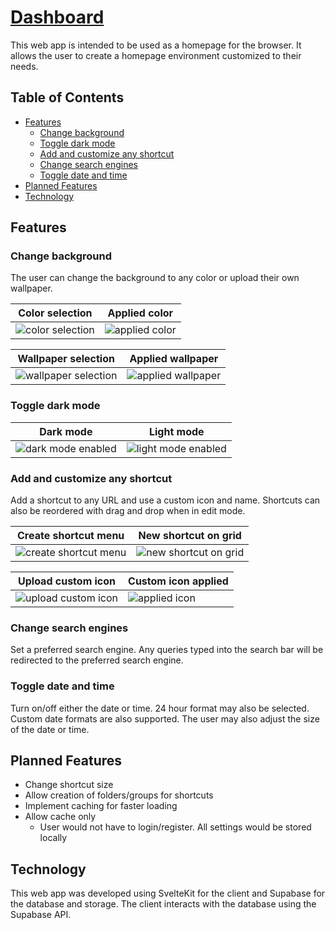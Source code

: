 # [Dashboard](https://dashboard.josephtalon.ca)
This web app is intended to be used as a homepage for the browser. It allows the user to create a homepage environment customized to their needs.

## Table of Contents
* [Features](#features)
  + [Change background](#change-background)
  + [Toggle dark mode](#toggle-dark-mode)
  + [Add and customize any shortcut](#add-and-customize-any-shortcut)
  + [Change search engines](#change-search-engines)
  + [Toggle date and time](#toggle-date-and-time)
* [Planned Features](#planned-features)
* [Technology](#technology)


## Features
### Change background
The user can change the background to any color or upload their own wallpaper.

| Color selection | Applied color |
| ---- | ---- |
| ![color selection](https://jtalon-cdn.nyc3.digitaloceanspaces.com/images/BrowserDashboard/readme-images/color-select.png) | ![applied color](https://jtalon-cdn.nyc3.digitaloceanspaces.com/images/BrowserDashboard/readme-images/color-applied.png) |

| Wallpaper selection | Applied wallpaper |
| ---- | ---- |
| ![wallpaper selection](https://jtalon-cdn.nyc3.digitaloceanspaces.com/images/BrowserDashboard/readme-images/wallpaper-select.png) | ![applied wallpaper](https://jtalon-cdn.nyc3.digitaloceanspaces.com/images/BrowserDashboard/readme-images/wallpaper-applied.png)

### Toggle dark mode

| Dark mode | Light mode |
| --- | --- |
| ![dark mode enabled](https://jtalon-cdn.nyc3.digitaloceanspaces.com/images/BrowserDashboard/readme-images/dark-mode.png) | ![light mode enabled](https://jtalon-cdn.nyc3.digitaloceanspaces.com/images/BrowserDashboard/readme-images/light-mode.png) |

### Add and customize any shortcut
Add a shortcut to any URL and use a custom icon and name. Shortcuts can also be reordered with drag and drop when in edit mode.

| Create shortcut menu | New shortcut on grid |
| --- | --- |
| ![create shortcut menu](https://jtalon-cdn.nyc3.digitaloceanspaces.com/images/BrowserDashboard/readme-images/create-app.png) | ![new shortcut on grid](https://jtalon-cdn.nyc3.digitaloceanspaces.com/images/BrowserDashboard/readme-images/new-app.png) |

| Upload custom icon | Custom icon applied |
| --- | --- |
| ![upload custom icon](https://jtalon-cdn.nyc3.digitaloceanspaces.com/images/BrowserDashboard/readme-images/upload-icon.png) | ![applied icon](https://jtalon-cdn.nyc3.digitaloceanspaces.com/images/BrowserDashboard/readme-images/applied-icon.png) |

### Change search engines
Set a preferred search engine. Any queries typed into the search bar will be redirected to the preferred search engine.

### Toggle date and time
Turn on/off either the date or time. 24 hour format may also be selected. Custom date formats are also supported. The user may also adjust the size of the date or time.

## Planned Features
- Change shortcut size
- Allow creation of folders/groups for shortcuts
- Implement caching for faster loading
- Allow cache only
  - User would not have to login/register. All settings would be stored locally
 
## Technology
This web app was developed using SvelteKit for the client and Supabase for the database and storage. The client interacts with the database using the Supabase API.
